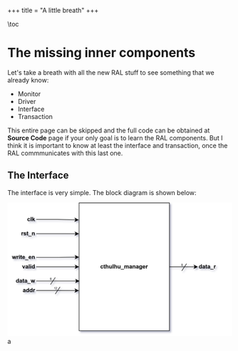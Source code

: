 +++
title = "A little breath"
+++


\toc

# The missing inner components


Let's take a breath with all the new RAL stuff to see something that we already know:
- Monitor
- Driver
- Interface
- Transaction


This entire page can be skipped and the full code can be obtained at **Source Code** page if your only goal is to learn the RAL components. But I
think it is important to know at least the interface and transaction, once the RAL commmunicates with this last one.



## The Interface

The interface is very simple. The block diagram is shown below:


![Interface diagram](/assets/interface.png)
a



